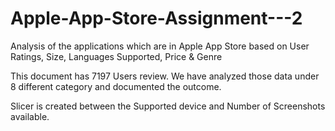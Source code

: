# Apple-App-Store-Assignment---2
Analysis of the applications which are in Apple App Store based on User Ratings, Size, Languages Supported, Price & Genre

This document has 7197 Users review. We have analyzed those data under 8 different category and documented the outcome.

Slicer is created between the Supported device and Number of Screenshots available.
